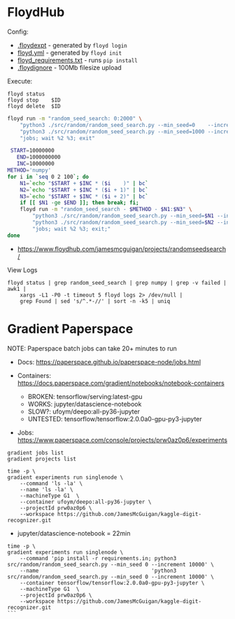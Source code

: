 # FloydHub

Config:
- [.floydexpt](.floydexpt) - generated by `floyd login`  
- [floyd.yml](floyd.yml) - generated by `floyd init`
- [floyd_requirements.txt](floyd_requirements.txt) - runs `pip install`
- [.floydignore](.floydignore) - 100Mb filesize upload

Execute:
```
floyd status
floyd stop    $ID
floyd delete  $ID
```

```bash
floyd run -m "random_seed_search: 0:2000" \
    "python3 ./src/random/random_seed_search.py --min_seed=0    --increment=1000 --method=numpy &" \
    "python3 ./src/random/random_seed_search.py --min_seed=1000 --increment=1000 --method=numpy &" \
    "jobs; wait %2 %3; exit"       
```
```bash
 START=10000000
   END=1000000000
   INC=10000000
METHOD='numpy'   
for i in `seq 0 2 100`; do
    N1=`echo "$START + $INC * ($i    )" | bc`
    N2=`echo "$START + $INC * ($i + 1)" | bc`
    N3=`echo "$START + $INC * ($i + 2)" | bc`    
    if [[ $N1 -ge $END ]]; then break; fi; 
    floyd run -m "random_seed_search - $METHOD - $N1:$N3" \
        "python3 ./src/random/random_seed_search.py --min_seed=$N1 --increment=$INC --method=$METHOD &" \
        "python3 ./src/random/random_seed_search.py --min_seed=$N2 --increment=$INC --method=$METHOD &" \
        "jobs; wait %2 %3; exit;"       
done
```
- https://www.floydhub.com/jamesmcguigan/projects/randomseedsearch/

View Logs
```
floyd status | grep random_seed_search | grep numpy | grep -v failed | awk1 |      
    xargs -L1 -P0 -t timeout 5 floyd logs 2> /dev/null |      
    grep Found | sed 's/^.*-//' | sort -n -k5 | uniq 
```


# Gradient Paperspace

NOTE: Paperspace batch jobs can take 20+ minutes to run

- Docs: https://paperspace.github.io/paperspace-node/jobs.html
- Containers: https://docs.paperspace.com/gradient/notebooks/notebook-containers
    - BROKEN: tensorflow/serving:latest-gpu
    - WORKS:  jupyter/datascience-notebook
    - SLOW?:  ufoym/deepo:all-py36-jupyter 
    - UNTESTED: tensorflow/tensorflow:2.0.0a0-gpu-py3-jupyter
 
- Jobs: https://www.paperspace.com/console/projects/prw0az0p6/experiments
```
gradient jobs list
gradient projects list
```


```
time -p \
gradient experiments run singlenode \
    --command 'ls -la' \
    --name 'ls -la' \
    --machineType G1  \
    --container ufoym/deepo:all-py36-jupyter \
    --projectId prw0az0p6 \
    --workspace https://github.com/JamesMcGuigan/kaggle-digit-recognizer.git
```
- jupyter/datascience-notebook = 22min


````
time -p \
gradient experiments run singlenode \
    --command 'pip install -r requirements.in; python3 src/random/random_seed_search.py --min_seed 0 --increment 10000' \
    --name                                    'python3 src/random/random_seed_search.py --min_seed 0 --increment 10000' \
    --container tensorflow/tensorflow:2.0.0a0-gpu-py3-jupyter \
    --machineType G1  \
    --projectId prw0az0p6 \
    --workspace https://github.com/JamesMcGuigan/kaggle-digit-recognizer.git
```
